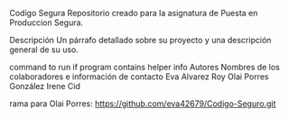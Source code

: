 ﻿Codigo Segura
Repositorio creado para la asignatura de Puesta en Produccion Segura.

Descripción
Un párrafo detallado sobre su proyecto y una descripción general de su uso.




command to run if program contains helper info
Autores
Nombres de los colaboradores e información de contacto
Eva Alvarez Roy
Olai Porres González
Irene Cid

rama para
Olai Porres: https://github.com/eva42679/Codigo-Seguro.git